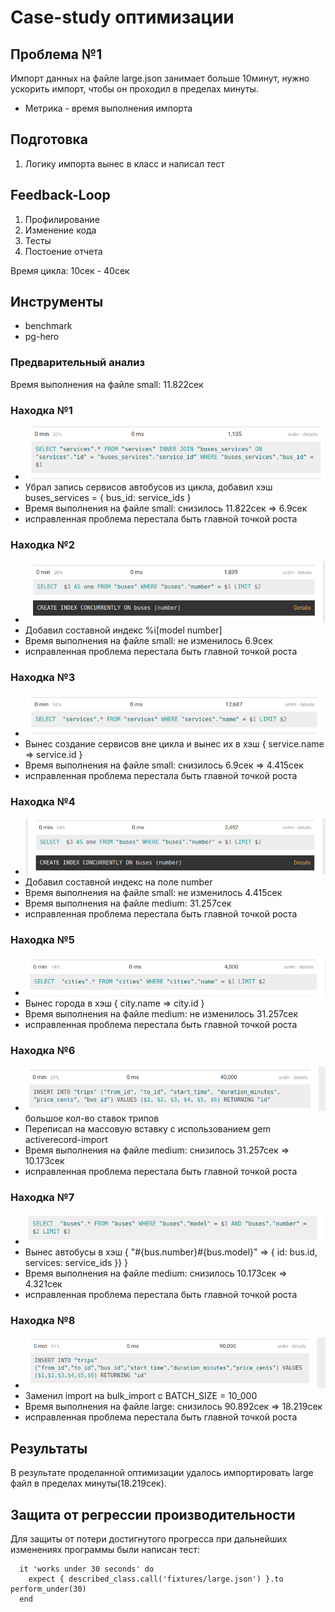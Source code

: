 # Case-study оптимизации

## Проблема №1
Импорт данных на файле large.json занимает больше 10минут, нужно ускорить импорт, чтобы он проходил в пределах минуты.

- Метрика - время выполнения импорта 

## Подготовка
1. Логику импорта вынес в класс и написал тест

## Feedback-Loop
1. Профилирование
2. Изменение кода
3. Тесты
4. Постоение отчета

Время цикла: 10сек - 40сек

## Инструменты
- benchmark
- pg-hero

### Предварительный анализ
Время выполнения  на файле small: 11.822сек

### Находка №1
- ![before](profiling/problem_1/1.png)
- Убрал запись сервисов автобусов из цикла, добавил хэш buses_services = { bus_id: service_ids }
- Время выполнения на файле small: снизилось 11.822сек => 6.9сек 
- исправленная проблема перестала быть главной точкой роста

### Находка №2
- ![before](profiling/problem_1/2.png)
- Добавил составной индекс %i[model number]
- Время выполнения на файле small: не изменилось 6.9сек
- исправленная проблема перестала быть главной точкой роста

### Находка №3
- ![before](profiling/problem_1/3.png)
- Вынес создание сервисов вне цикла и вынес их в хэш { service.name => service.id }
- Время выполнения на файле small: снизилось 6.9сек => 4.415сек
- исправленная проблема перестала быть главной точкой роста

### Находка №4
- ![before](profiling/problem_1/4.png)
- Добавил составной индекс на поле number
- Время выполнения на файле small: не изменилось 4.415сек
- Время выполнения на файле medium: 31.257сек
- исправленная проблема перестала быть главной точкой роста

### Находка №5
- ![before](profiling/problem_1/5.png)
- Вынес города в хэш { city.name => city.id }
- Время выполнения на файле medium: не изменилось 31.257сек
- исправленная проблема перестала быть главной точкой роста

### Находка №6
- ![before](profiling/problem_1/6.png) большое кол-во ставок трипов
- Переписал на массовую вставку с использованием gem activerecord-import
- Время выполнения на файле medium: снизилось 31.257сек => 10.173сек
- исправленная проблема перестала быть главной точкой роста

### Находка №7
- ![before](profiling/problem_1/7.png)
- Вынес автобусы в хэш { "#{bus.number}#{bus.model}" => { id: bus.id, services: service_ids }} }
- Время выполнения на файле medium: снизилось 10.173сек => 4.321сек
- исправленная проблема перестала быть главной точкой роста

### Находка №8
- ![before](profiling/problem_1/8.png)
- Заменил import на bulk_import c BATCH_SIZE = 10_000
- Время выполнения на файле large: снизилось 90.892сек => 18.219сек
- исправленная проблема перестала быть главной точкой роста

## Результаты
В результате проделанной оптимизации удалось импортировать large файл в пределах минуты(18.219сек).

## Защита от регрессии производительности
Для защиты от потери достигнутого прогресса при дальнейших изменениях программы были написан тест:

```
  it 'works under 30 seconds' do
    expect { described_class.call('fixtures/large.json') }.to perform_under(30)
  end
```